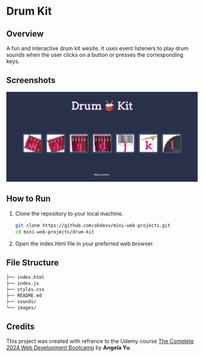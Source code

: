 # Drum Kit

## Overview
A fun and interactive drum kit wesite. It uses event listeners to play drum sounds when the user clicks on a button or presses the corresponding keys.

## Screenshots
![Demo Screenshot](./images/screenshot.png)

## How to Run
1. Clone the repository to your local machine.
   ```bash
   git clone https://github.com/akdevv/mini-web-projects.git
   cd mini-web-projects/drum-kit
   ```
2. Open the index.html file in your preferred web browser.

## File Structure
```
├── index.html
├── index.js
├── styles.css
├── README.md
├── sounds/
└── images/
```

## Credits
This project was created with refrence to the Udemy course [The Complete 2024 Web Development Bootcamp](https://www.udemy.com/course/the-complete-web-development-bootcamp/) by **Angela Yu**.
